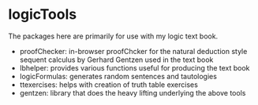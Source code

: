 # logicTools

The packages here are primarily for use with my logic text book. 

- proofChecker: in-browser proofChcker for the natural deduction style sequent calculus by Gerhard Gentzen used in the text book
- lbhelper: provides various functions useful for producing the text book
- logicFormulas: generates random sentences and tautologies
- ttexercises: helps with creation of truth table exercises
- gentzen: library that does the heavy lifting underlying the above tools


